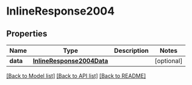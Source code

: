 # InlineResponse2004

## Properties
Name | Type | Description | Notes
------------ | ------------- | ------------- | -------------
**data** | [**InlineResponse2004Data**](InlineResponse2004Data.md) |  | [optional] 

[[Back to Model list]](../README.md#documentation-for-models) [[Back to API list]](../README.md#documentation-for-api-endpoints) [[Back to README]](../README.md)

